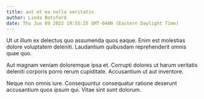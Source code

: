 ```yaml
---
title: aut et ea nulla veritatis
author: Linda Botsford
date: Thu Jun 09 2022 19:55:25 GMT-0400 (Eastern Daylight Time)
---
```

Ut ut illum ex delectus quo assumenda quos eaque. Enim est molestias dolore voluptatem deleniti. Laudantium quibusdam reprehenderit omnis quae quo.

 Aut magnam veniam doloremque ipsa et. Corrupti dolores ut harum veritatis deleniti corporis porro rerum cupiditate. Accusantium ut aut inventore.

 Neque non omnis iure. Consequuntur consequatur ratione deserunt accusantium quos ipsum qui. Vitae sint sunt dolorum.